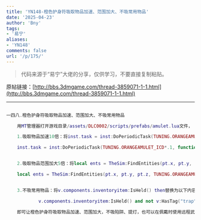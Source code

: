 ```yaml
---
title: 'YN148-橙色护身符吸取物品加速、范围加大、不吸常用物品'
date: '2025-04-23'
author: 'Bny'
tags:
- '易宁'
aliases:
- 'YN148'
comments: false
url: '/p/175/'
---
```


> 代码来源于“易宁”大佬的分享，仅供学习，不要直接复制粘贴。

原帖链接：[http://bbs.3dmgame.com/thread-3859071-1-1.html](http://bbs.3dmgame.com/thread-3859071-1-1.html)

---

```lua  

一四八.橙色护身符吸取物品加速、范围加大、不吸常用物品

	用MT管理器打开游戏目录/assets/DLC0002/scripts/prefabs/amulet.lua文件，

	1.吸取物品加速10倍：将inst.task = inst:DoPeriodicTask(TUNING.ORANGEAMULET_ICD, function() pickup(inst, owner) end)替换为以下内容：

	inst.task = inst:DoPeriodicTask(TUNING.ORANGEAMULET_ICD*.1, function() pickup(inst, owner) end)


	2.吸取物品范围加大5倍：将local ents = TheSim:FindEntities(pt.x, pt.y, pt.z, TUNING.ORANGEAMULET_RANGE)替换为以下内容：

	local ents = TheSim:FindEntities(pt.x, pt.y, pt.z, TUNING.ORANGEAMULET_RANGE*5)


	3.不吸常用物品：将v.components.inventoryitem:IsHeld() then替换为以下内容：

			v.components.inventoryitem:IsHeld() and not v:HasTag("trap") and not v:HasTag("light") and not v:HasTag("blowdart") and not v:HasTag("projectile") then

	即可让橙色护身符吸取物品加速、范围加大，不吸陷阱、提灯，也可以在佩戴时使用远程武器

```  

